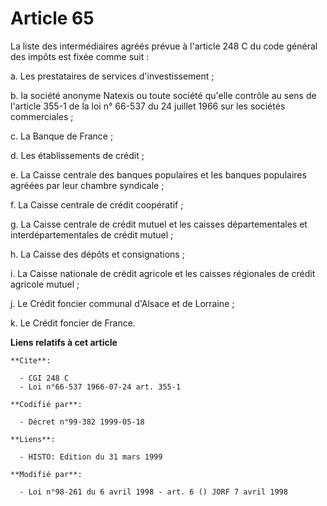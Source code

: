 # Article 65

La liste des intermédiaires agréés prévue à l'article 248 C du code général des impôts est fixée comme suit : 

a. Les prestataires de services d'investissement ;

b. la société anonyme Natexis ou toute société qu'elle contrôle au sens de l'article 355-1 de la loi n° 66-537 du 24 juillet
1966 sur les sociétés commerciales ;

c. La Banque de France ; 

d. Les établissements de crédit ;

e. La Caisse centrale des banques populaires et les banques populaires agréées par leur chambre syndicale ; 

f. La Caisse centrale de crédit coopératif ; 

g. La Caisse centrale de crédit mutuel et les caisses départementales et interdépartementales de crédit mutuel ; 

h. La Caisse des dépôts et consignations ; 

i. La Caisse nationale de crédit agricole et les caisses régionales de crédit agricole mutuel ; 

j. Le Crédit foncier communal d'Alsace et de Lorraine ; 

k. Le Crédit foncier de France.

**Liens relatifs à cet article**

	**Cite**:

	  - CGI 248 C
	  - Loi n°66-537 1966-07-24 art. 355-1

	**Codifié par**:

	  - Décret n°99-382 1999-05-18

	**Liens**:

	  - HISTO: Edition du 31 mars 1999

	**Modifié par**:

	  - Loi n°98-261 du 6 avril 1998 - art. 6 () JORF 7 avril 1998
